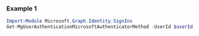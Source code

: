 ### Example 1
```powershell
Import-Module Microsoft.Graph.Identity.SignIns
Get-MgUserAuthenticationMicrosoftAuthenticatorMethod -UserId $userId
```
